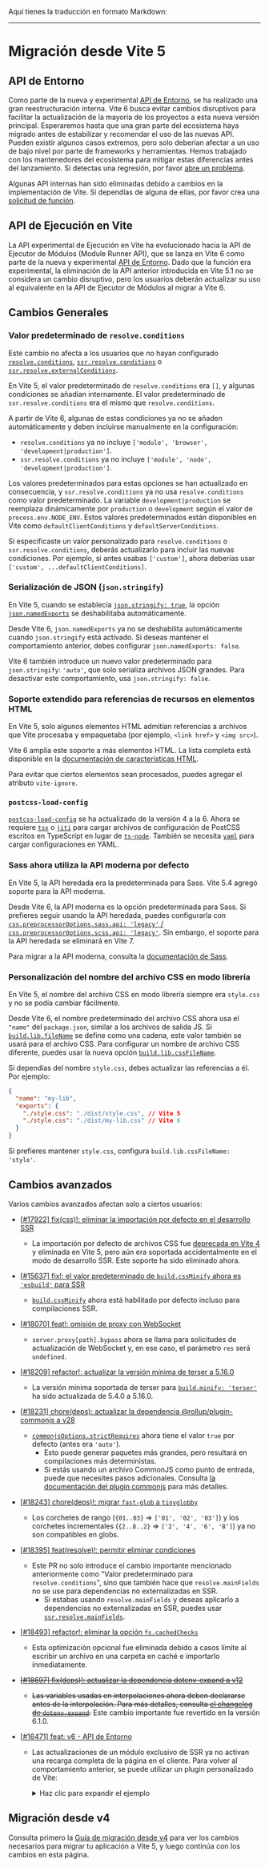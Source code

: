 Aquí tienes la traducción en formato Markdown:

---

# Migración desde Vite 5

## API de Entorno

Como parte de la nueva y experimental [API de Entorno](/guide/api-environment.md), se ha realizado una gran reestructuración interna. Vite 6 busca evitar cambios disruptivos para facilitar la actualización de la mayoría de los proyectos a esta nueva versión principal. Esperaremos hasta que una gran parte del ecosistema haya migrado antes de estabilizar y recomendar el uso de las nuevas API. Pueden existir algunos casos extremos, pero solo deberían afectar a un uso de bajo nivel por parte de frameworks y herramientas. Hemos trabajado con los mantenedores del ecosistema para mitigar estas diferencias antes del lanzamiento. Si detectas una regresión, por favor [abre un problema](https://github.com/vitejs/vite/issues/new?assignees=&labels=pending+triage&projects=&template=bug_report.yml).

Algunas API internas han sido eliminadas debido a cambios en la implementación de Vite. Si dependías de alguna de ellas, por favor crea una [solicitud de función](https://github.com/vitejs/vite/issues/new?assignees=&labels=enhancement%3A+pending+triage&projects=&template=feature_request.yml).

## API de Ejecución en Vite

La API experimental de Ejecución en Vite ha evolucionado hacia la API de Ejecutor de Módulos (Module Runner API), que se lanza en Vite 6 como parte de la nueva y experimental [API de Entorno](/guide/api-environment). Dado que la función era experimental, la eliminación de la API anterior introducida en Vite 5.1 no se considera un cambio disruptivo, pero los usuarios deberán actualizar su uso al equivalente en la API de Ejecutor de Módulos al migrar a Vite 6.

## Cambios Generales

### Valor predeterminado de `resolve.conditions`

Este cambio no afecta a los usuarios que no hayan configurado [`resolve.conditions`](/config/shared-options#resolve-conditions), [`ssr.resolve.conditions`](/config/ssr-options#ssr-resolve-conditions) o [`ssr.resolve.externalConditions`](/config/ssr-options#ssr-resolve-externalconditions).

En Vite 5, el valor predeterminado de `resolve.conditions` era `[]`, y algunas condiciones se añadían internamente. El valor predeterminado de `ssr.resolve.conditions` era el mismo que `resolve.conditions`.

A partir de Vite 6, algunas de estas condiciones ya no se añaden automáticamente y deben incluirse manualmente en la configuración:

- `resolve.conditions` ya no incluye `['module', 'browser', 'development|production']`.
- `ssr.resolve.conditions` ya no incluye `['module', 'node', 'development|production']`.

Los valores predeterminados para estas opciones se han actualizado en consecuencia, y `ssr.resolve.conditions` ya no usa `resolve.conditions` como valor predeterminado. La variable `development|production` se reemplaza dinámicamente por `production` o `development` según el valor de `process.env.NODE_ENV`. Estos valores predeterminados están disponibles en Vite como `defaultClientConditions` y `defaultServerConditions`.

Si especificaste un valor personalizado para `resolve.conditions` o `ssr.resolve.conditions`, deberás actualizarlo para incluir las nuevas condiciones. Por ejemplo, si antes usabas `['custom']`, ahora deberías usar `['custom', ...defaultClientConditions]`.

### Serialización de JSON (`json.stringify`)

En Vite 5, cuando se establecía [`json.stringify: true`](/config/shared-options#json-stringify), la opción [`json.namedExports`](/config/shared-options#json-namedexports) se deshabilitaba automáticamente.

Desde Vite 6, `json.namedExports` ya no se deshabilita automáticamente cuando `json.stringify` está activado. Si deseas mantener el comportamiento anterior, debes configurar `json.namedExports: false`.

Vite 6 también introduce un nuevo valor predeterminado para `json.stringify`: `'auto'`, que solo serializa archivos JSON grandes. Para desactivar este comportamiento, usa `json.stringify: false`.

### Soporte extendido para referencias de recursos en elementos HTML

En Vite 5, solo algunos elementos HTML admitían referencias a archivos que Vite procesaba y empaquetaba (por ejemplo, `<link href>` y `<img src>`).

Vite 6 amplía este soporte a más elementos HTML. La lista completa está disponible en la [documentación de características HTML](/guide/features.html#html).

Para evitar que ciertos elementos sean procesados, puedes agregar el atributo `vite-ignore`.

### `postcss-load-config`

[`postcss-load-config`](https://npmjs.com/package/postcss-load-config) se ha actualizado de la versión 4 a la 6. Ahora se requiere [`tsx`](https://www.npmjs.com/package/tsx) o [`jiti`](https://www.npmjs.com/package/jiti) para cargar archivos de configuración de PostCSS escritos en TypeScript en lugar de [`ts-node`](https://www.npmjs.com/package/ts-node). También se necesita [`yaml`](https://www.npmjs.com/package/yaml) para cargar configuraciones en YAML.

### Sass ahora utiliza la API moderna por defecto

En Vite 5, la API heredada era la predeterminada para Sass. Vite 5.4 agregó soporte para la API moderna.

Desde Vite 6, la API moderna es la opción predeterminada para Sass. Si prefieres seguir usando la API heredada, puedes configurarla con [`css.preprocessorOptions.sass.api: 'legacy'` / `css.preprocessorOptions.scss.api: 'legacy'`](/config/shared-options#css-preprocessoroptions). Sin embargo, el soporte para la API heredada se eliminará en Vite 7.

Para migrar a la API moderna, consulta la [documentación de Sass](https://sass-lang.com/documentation/breaking-changes/legacy-js-api/).

### Personalización del nombre del archivo CSS en modo librería

En Vite 5, el nombre del archivo CSS en modo librería siempre era `style.css` y no se podía cambiar fácilmente.

Desde Vite 6, el nombre predeterminado del archivo CSS ahora usa el `"name"` del `package.json`, similar a los archivos de salida JS. Si [`build.lib.fileName`](/config/build-options.md#build-lib) se define como una cadena, este valor también se usará para el archivo CSS. Para configurar un nombre de archivo CSS diferente, puedes usar la nueva opción [`build.lib.cssFileName`](/config/build-options.md#build-lib).

Si dependías del nombre `style.css`, debes actualizar las referencias a él. Por ejemplo:

```json
{
  "name": "my-lib",
  "exports": {
    "./style.css": "./dist/style.css", // Vite 5
    "./style.css": "./dist/my-lib.css" // Vite 6
  }
}
```

Si prefieres mantener `style.css`, configura `build.lib.cssFileName: 'style'`.

## Cambios avanzados

Varios cambios avanzados afectan solo a ciertos usuarios:

- [[#17922] fix(css)!: eliminar la importación por defecto en el desarrollo SSR](https://github.com/vitejs/vite/pull/17922)

  - La importación por defecto de archivos CSS fue [deprecada en Vite 4](https://v4.vite.dev/guide/migration.html#importing-css-as-a-string) y eliminada en Vite 5, pero aún era soportada accidentalmente en el modo de desarrollo SSR. Este soporte ha sido eliminado ahora.

- [[#15637] fix!: el valor predeterminado de `build.cssMinify` ahora es `'esbuild'` para SSR](https://github.com/vitejs/vite/pull/15637)

  - [`build.cssMinify`](/config/build-options#build-cssminify) ahora está habilitado por defecto incluso para compilaciones SSR.

- [[#18070] feat!: omisión de proxy con WebSocket](https://github.com/vitejs/vite/pull/18070)

  - `server.proxy[path].bypass` ahora se llama para solicitudes de actualización de WebSocket y, en ese caso, el parámetro `res` será `undefined`.

- [[#18209] refactor!: actualizar la versión mínima de terser a 5.16.0](https://github.com/vitejs/vite/pull/18209)

  - La versión mínima soportada de terser para [`build.minify: 'terser'`](/config/build-options#build-minify) ha sido actualizada de 5.4.0 a 5.16.0.

- [[#18231] chore(deps): actualizar la dependencia @rollup/plugin-commonjs a v28](https://github.com/vitejs/vite/pull/18231)

  - [`commonjsOptions.strictRequires`](https://github.com/rollup/plugins/blob/master/packages/commonjs/README.md#strictrequires) ahora tiene el valor `true` por defecto (antes era `'auto'`).
    - Esto puede generar paquetes más grandes, pero resultará en compilaciones más deterministas.
    - Si estás usando un archivo CommonJS como punto de entrada, puede que necesites pasos adicionales. Consulta [la documentación del plugin commonjs](https://github.com/rollup/plugins/blob/master/packages/commonjs/README.md#using-commonjs-files-as-entry-points) para más detalles.

- [[#18243] chore(deps)!: migrar `fast-glob` a `tinyglobby`](https://github.com/vitejs/vite/pull/18243)

  - Los corchetes de rango (`{01..03}` ⇒ `['01', '02', '03']`) y los corchetes incrementales (`{2..8..2}` ⇒ `['2', '4', '6', '8']`) ya no son compatibles en globs.

- [[#18395] feat(resolve)!: permitir eliminar condiciones](https://github.com/vitejs/vite/pull/18395)

  - Este PR no solo introduce el cambio importante mencionado anteriormente como "Valor predeterminado para `resolve.conditions`", sino que también hace que `resolve.mainFields` no se use para dependencias no externalizadas en SSR.
    - Si estabas usando `resolve.mainFields` y deseas aplicarlo a dependencias no externalizadas en SSR, puedes usar [`ssr.resolve.mainFields`](/config/ssr-options#ssr-resolve-mainfields).

- [[#18493] refactor!: eliminar la opción `fs.cachedChecks`](https://github.com/vitejs/vite/pull/18493)

  - Esta optimización opcional fue eliminada debido a casos límite al escribir un archivo en una carpeta en caché e importarlo inmediatamente.

- ~~[[#18697] fix(deps)!: actualizar la dependencia dotenv-expand a v12](https://github.com/vitejs/vite/pull/18697)~~

  - ~~Las variables usadas en interpolaciones ahora deben declararse antes de la interpolación. Para más detalles, consulta [el changelog de `dotenv-expand`](https://github.com/motdotla/dotenv-expand/blob/v12.0.1/CHANGELOG.md#1200-2024-11-16).~~ Este cambio importante fue revertido en la versión 6.1.0.

- [[#16471] feat: v6 - API de Entorno](https://github.com/vitejs/vite/pull/16471)

  - Las actualizaciones de un módulo exclusivo de SSR ya no activan una recarga completa de la página en el cliente. Para volver al comportamiento anterior, se puede utilizar un plugin personalizado de Vite:

    <details>
    <summary>Haz clic para expandir el ejemplo</summary>

    ```ts twoslash
    import type { Plugin, EnvironmentModuleNode } from 'vite'

    function hmrReload(): Plugin {
      return {
        name: 'hmr-reload',
        enforce: 'post',
        hotUpdate: {
          order: 'post',
          handler({ modules, server, timestamp }) {
            if (this.environment.name !== 'ssr') return

            let hasSsrOnlyModules = false

            const invalidatedModules = new Set<EnvironmentModuleNode>()
            for (const mod of modules) {
              if (mod.id == null) continue
              const clientModule =
                server.environments.client.moduleGraph.getModuleById(mod.id)
              if (clientModule != null) continue

              this.environment.moduleGraph.invalidateModule(
                mod,
                invalidatedModules,
                timestamp,
                true
              )
              hasSsrOnlyModules = true
            }

            if (hasSsrOnlyModules) {
              server.ws.send({ type: 'full-reload' })
              return []
            }
          },
        },
      }
    }
    ```

    </details>

## Migración desde v4

Consulta primero la [Guía de migración desde v4](./migration-v4-to-v5.html) para ver los cambios necesarios para migrar tu aplicación a Vite 5, y luego continúa con los cambios en esta página.
